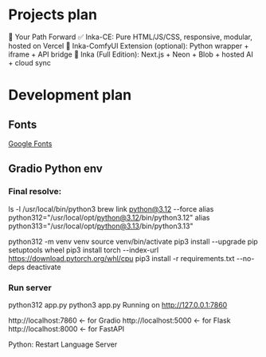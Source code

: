 # Projects plan
🔮 Your Path Forward
    ✅ Inka-CE: Pure HTML/JS/CSS, responsive, modular, hosted on Vercel
    🔄 Inka-ComfyUI Extension (optional): Python wrapper + iframe + API bridge
    🚀 Inka (Full Edition): Next.js + Neon + Blob + hosted AI + cloud sync
# Development plan
## Fonts
[Google Fonts](https://fonts.google.com/icons?icon.size=24&icon.color=%235f6368&icon.query=Loading&icon.set=Material+Icons&icon.style=Filled)

## Gradio Python env
### Final resolve:
ls -l /usr/local/bin/python3
brew link python@3.12 --force
alias python312="/usr/local/opt/python@3.12/bin/python3.12"
alias python313="/usr/local/opt/python@3.13/bin/python3.13"

python312 -m venv venv
source venv/bin/activate
pip3 install --upgrade pip setuptools wheel
pip3 install torch --index-url https://download.pytorch.org/whl/cpu
pip3 install -r requirements.txt --no-deps
deactivate


### Run server
python312 app.py
python3 app.py
Running on http://127.0.0.1:7860


http://localhost:7860  ← for Gradio
http://localhost:5000  ← for Flask
http://localhost:8000  ← for FastAPI

Python: Restart Language Server
